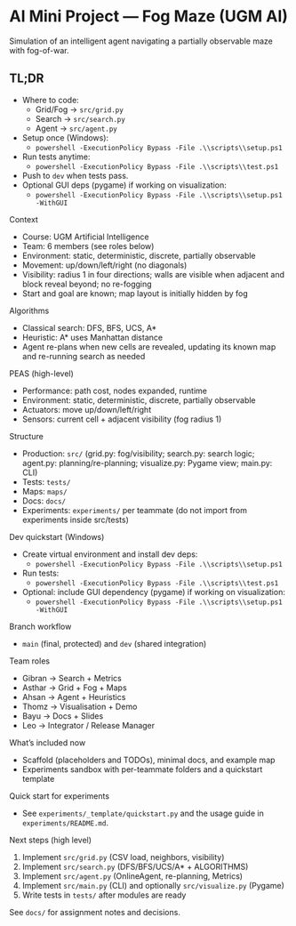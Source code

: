 # AI Mini Project — Fog Maze (UGM AI)

Simulation of an intelligent agent navigating a partially observable maze with fog-of-war.

## TL;DR

- Where to code:
	- Grid/Fog → `src/grid.py`
	- Search → `src/search.py`
	- Agent → `src/agent.py`
- Setup once (Windows):
	- `powershell -ExecutionPolicy Bypass -File .\\scripts\\setup.ps1`
- Run tests anytime:
	- `powershell -ExecutionPolicy Bypass -File .\\scripts\\test.ps1`
- Push to `dev` when tests pass.
- Optional GUI deps (pygame) if working on visualization:
	- `powershell -ExecutionPolicy Bypass -File .\\scripts\\setup.ps1 -WithGUI`

Context
- Course: UGM Artificial Intelligence
- Team: 6 members (see roles below)
- Environment: static, deterministic, discrete, partially observable
- Movement: up/down/left/right (no diagonals)
- Visibility: radius 1 in four directions; walls are visible when adjacent and block reveal beyond; no re-fogging
- Start and goal are known; map layout is initially hidden by fog

Algorithms
- Classical search: DFS, BFS, UCS, A*
- Heuristic: A* uses Manhattan distance
- Agent re-plans when new cells are revealed, updating its known map and re-running search as needed

PEAS (high-level)
- Performance: path cost, nodes expanded, runtime
- Environment: static, deterministic, discrete, partially observable
- Actuators: move up/down/left/right
- Sensors: current cell + adjacent visibility (fog radius 1)

Structure
- Production: `src/` (grid.py: fog/visibility; search.py: search logic; agent.py: planning/re-planning; visualize.py: Pygame view; main.py: CLI)
- Tests: `tests/`
- Maps: `maps/`
- Docs: `docs/`
- Experiments: `experiments/` per teammate (do not import from experiments inside src/tests)

Dev quickstart (Windows)
- Create virtual environment and install dev deps:
	- `powershell -ExecutionPolicy Bypass -File .\\scripts\\setup.ps1`
- Run tests:
	- `powershell -ExecutionPolicy Bypass -File .\\scripts\\test.ps1`
- Optional: include GUI dependency (pygame) if working on visualization:
	- `powershell -ExecutionPolicy Bypass -File .\\scripts\\setup.ps1 -WithGUI`

Branch workflow
- `main` (final, protected) and `dev` (shared integration)

Team roles
- Gibran → Search + Metrics
- Asthar → Grid + Fog + Maps
- Ahsan → Agent + Heuristics
- Thomz → Visualisation + Demo
- Bayu → Docs + Slides
- Leo → Integrator / Release Manager

What’s included now
- Scaffold (placeholders and TODOs), minimal docs, and example map
- Experiments sandbox with per-teammate folders and a quickstart template

Quick start for experiments
- See `experiments/_template/quickstart.py` and the usage guide in `experiments/README.md`.

Next steps (high level)
1) Implement `src/grid.py` (CSV load, neighbors, visibility)
2) Implement `src/search.py` (DFS/BFS/UCS/A* + ALGORITHMS)
3) Implement `src/agent.py` (OnlineAgent, re-planning, Metrics)
4) Implement `src/main.py` (CLI) and optionally `src/visualize.py` (Pygame)
5) Write tests in `tests/` after modules are ready

See `docs/` for assignment notes and decisions.
